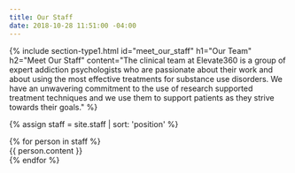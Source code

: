 ```yaml
---
title: Our Staff
date: 2018-10-28 11:51:00 -04:00
---
```


{% include section-type1.html
    id="meet_our_staff"
    h1="Our Team"
    h2="Meet Our Staff"
    content="The clinical team at Elevate360 is a group of expert addiction psychologists who are passionate about their work and about using the most effective treatments for substance use disorders. We have an unwavering commitment to the use of research supported treatment techniques and we use them to support patients as they strive towards their goals."
%}

{% assign staff = site.staff | sort: 'position' %}
<section id="staff_list">
    <div class="grid-inner">
        {% for person in staff  %}
            <div class="team-bio-card" aria-data-url="{{ person.url }}">
                {{ person.content }}
            </div>
        {% endfor %}
    </div>
</section>

<script>
    (function scope(){    
        var titles = document.querySelectorAll('.team-bio h1.small');
        var text_blocks = document.querySelectorAll('.team-bio-card .team-bio-text');
        var cards = document.querySelectorAll('.team-bio-card');
        var bios = document.querySelectorAll('.team-bio');

        for (let i = 0; i < titles.length; i++) {
            titles[i].style = "display: none;"
            const new_title = document.createElement('h1');
            new_title.innerText = titles[i].innerText;
            text_blocks[i].prepend(new_title);

            const more = document.createElement('a');
            const url = cards[i].getAttribute('aria-data-url');
            // console.log(cards)
            more.setAttribute('class', 'learn-more');
            more.setAttribute('href', url);
            more.innerHTML = 'Learn More &#x2192;';
            cards[i].append(more);
            console.log(bios[i])
            bios[i].classList.remove('team-bio');
            bios[i].classList.add('team-bio-card-inner');
        }
    })();
</script>
